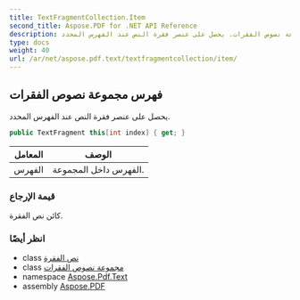 ```yaml
---
title: TextFragmentCollection.Item
second_title: Aspose.PDF for .NET API Reference
description: خاصية مجموعة نصوص الفقرات. يحصل على عنصر فقرة النص عند الفهرس المحدد
type: docs
weight: 40
url: /ar/net/aspose.pdf.text/textfragmentcollection/item/
---
```

## فهرس مجموعة نصوص الفقرات

يحصل على عنصر فقرة النص عند الفهرس المحدد.

```csharp
public TextFragment this[int index] { get; }
```

| المعامل | الوصف |
| --- | --- |
| الفهرس | الفهرس داخل المجموعة. |

### قيمة الإرجاع

كائن نص الفقرة.

### انظر أيضًا

* class [نص الفقرة](../../textfragment/)
* class [مجموعة نصوص الفقرات](../)
* namespace [Aspose.Pdf.Text](../../../aspose.pdf.text/)
* assembly [Aspose.PDF](../../../)